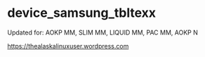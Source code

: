 # device_samsung_tbltexx

Updated for:
AOKP MM, SLIM MM, LIQUID MM, PAC MM, AOKP N

https://thealaskalinuxuser.wordpress.com
